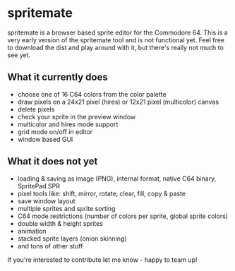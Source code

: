 # spritemate
spritemate is a browser based sprite editor for the Commodore 64. This is a very early version of the spritemate tool and is not functional yet. Feel free to download the dist and play around with it, but there's really not much to see yet.

## What it currently does

* choose one of 16 C64 colors from the color palette
* draw pixels on a 24x21 pixel (hires) or 12x21 pixel (multicolor) canvas
* delete pixels
* check your sprite in the preview window
* multicolor and hires mode support
* grid mode on/off in editor
* window based GUI

## What it does not yet

* loading & saving as image (PNG), internal format, native C64 binary, SpritePad SPR
* pixel tools like: shift, mirror, rotate, clear, fill, copy & paste
* save window layout
* multiple sprites and sprite sorting
* C64 mode restrictions (number of colors per sprite, global sprite colors)
* double width & height sprites
* animation
* stacked sprite layers (onion skinning)
* and tons of other stuff

If you're interested to contribute let me know - happy to team up!

